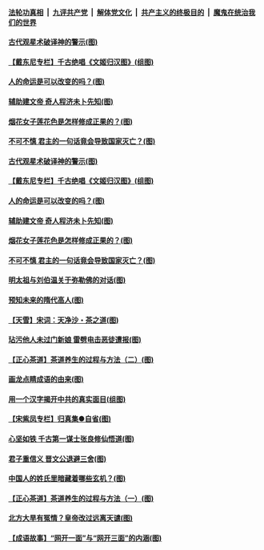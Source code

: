 ####  [法轮功真相](../../../../basic/blob/master/README.md?t=06202102) &nbsp;|&nbsp; [九评共产党](../../../../9ping.md/blob/master/README.md?t=06202102) &nbsp;|&nbsp; [解体党文化](../../../../jtdwh.md/blob/master/README.md?t=06202102)  &nbsp;|&nbsp; [共产主义的终极目的](../../../../gczydzjmd.md/blob/master/README.md?t=06202102) &nbsp;|&nbsp; [魔鬼在统治我们的世界](../../../../mgztzwmdsj.md/blob/master/README.md?t=06202102) 

#### [古代观星术破译神的警示(图)](../pages/p7/936938.md?t=06202102) 

#### [【戴东尼专栏】千古绝唱《文姬归汉图》(组图)](../pages/p7/933598.md?t=06202102) 

#### [人的命运是可以改变的吗？(图)](../pages/p7/936633.md?t=06202102) 

#### [辅助建文帝 奇人程济未卜先知(图)](../pages/p7/936751.md?t=06202102) 

#### [烟花女子莲花色是怎样修成正果的？(图)](../pages/p7/936627.md?t=06202102) 

#### [不可不慎 君主的一句话竟会导致国家灭亡？(图)](../pages/p7/936921.md?t=06202102) 

#### [古代观星术破译神的警示(图)](../pages/p7/936938.md?t=06202102) 

#### [【戴东尼专栏】千古绝唱《文姬归汉图》(组图)](../pages/p7/933598.md?t=06202102) 

#### [人的命运是可以改变的吗？(图)](../pages/p7/936633.md?t=06202102) 

#### [辅助建文帝 奇人程济未卜先知(图)](../pages/p7/936751.md?t=06202102) 

#### [烟花女子莲花色是怎样修成正果的？(图)](../pages/p7/936627.md?t=06202102) 

#### [不可不慎 君主的一句话竟会导致国家灭亡？(图)](../pages/p7/936921.md?t=06202102) 

#### [明太祖与刘伯温关于弥勒佛的对话(图)](../pages/p7/936918.md?t=06202102) 

#### [预知未来的隋代高人(图)](../pages/p7/936519.md?t=06202102) 

#### [【天雪】宋词：天净沙・茶之道(图)](../pages/p7/936606.md?t=06202102) 

#### [玷污他人未过门新娘 雷劈电击恶徒遭报(图)](../pages/p7/936730.md?t=06202102) 

#### [【正心茶道】茶道养生的过程与方法（二）(图)](../pages/p7/936188.md?t=06202102) 

#### [画龙点睛成语的由来(图)](../pages/p7/936521.md?t=06202102) 

#### [用一个汉字揭开中共的真实面目(组图)](../pages/p7/936605.md?t=06202102) 

#### [【宋紫凤专栏】归真集●自省(图)](../pages/p7/936715.md?t=06202102) 

#### [心坚如铁 千古第一谋士张良修仙悟道(图)](../pages/p7/936518.md?t=06202102) 

#### [君子重信义 晋文公退避三舍(图)](../pages/p7/936517.md?t=06202102) 

#### [中国人的姓氏里暗藏着哪些玄机？(图)](../pages/p7/936608.md?t=06202102) 

#### [【正心茶道】茶道养生的过程与方法（一）(图)](../pages/p7/936187.md?t=06202102) 

#### [北方大旱有冤情？皇帝改过远离天谴(图)](../pages/p7/936431.md?t=06202102) 

#### [【成语故事】“网开一面”与“网开三面”的内涵(图)](../pages/p7/936380.md?t=06202102) 

